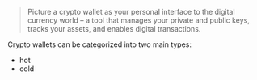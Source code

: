 > Picture a crypto wallet as your personal interface to the digital currency world – a tool that manages your private and public keys, tracks your assets, and enables digital transactions.

Crypto wallets can be categorized into two main types:
- hot
- cold
